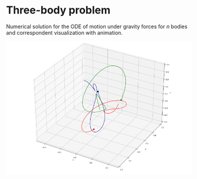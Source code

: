 # Three-body problem

Numerical solution for the ODE of motion under gravity forces for $n$ bodies and correspondent visualization with animation.

![three-body frame](out/three_bodies.png)
